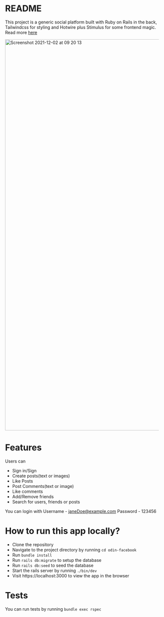 # README

This project is a generic social platform built with Ruby on Rails in the back, Tailwindcss for styling and Hotwire plus Stimulus for some frontend magic. Read more [here](https://www.theodinproject.com/courses/ruby-on-rails/lessons/final-project)

<img width="1280" alt="Screenshot 2021-12-02 at 09 20 13" src="https://drive.google.com/file/d/1Ch3Nc3H6IoeZV_ichlShL3UOzx05Enfw/view?usp=sharing">

# Features

Users can

- Sign in/Sign
- Create posts(text or images)
- Like Posts
- Post Comments(text or image)
- Like comments
- Add/Remove friends
- Search for users, friends or posts

You can login with
Username - janeDoe@example.com
Password - 123456

# How to run this app locally?

- Clone the repository
- Navigate to the project directory by running `cd odin-facebook`
- Run `bundle install`
- Run `rails db:migrate` to setup the database
- Run `rails db:seed` to seed the database
- Start the rails server by running `./bin/dev`
- Visit https://localhost:3000 to view the app in the browser

# Tests

You can run tests by running `bundle exec rspec`
